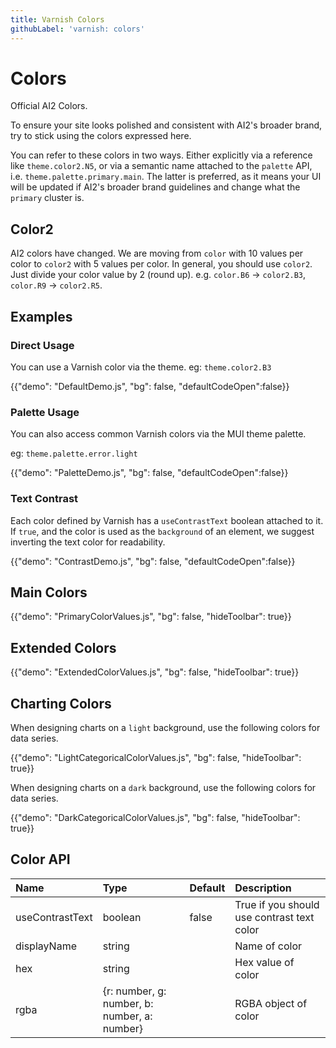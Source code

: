 ```yaml
---
title: Varnish Colors
githubLabel: 'varnish: colors'
---
```


# Colors

<p class="description">Official AI2 Colors.</p>

To ensure your site looks polished and consistent with AI2's broader brand, try to stick using the colors
expressed here.

You can refer to these colors in two ways. Either explicitly via a reference like `theme.color2.N5`, or via
a semantic name attached to the `palette` API, i.e. `theme.palette.primary.main`. The latter is preferred, as
it means your UI will be updated if AI2's broader brand guidelines and change what the `primary` cluster
is.

## Color2

AI2 colors have changed.
We are moving from `color` with 10 values per color to `color2` with 5 values per color.
In general, you should use `color2`. Just divide your color value by 2 (round up).
e.g. `color.B6` -> `color2.B3`, `color.R9` -> `color2.R5`.

## Examples

### Direct Usage

You can use a Varnish color via the theme.
eg: `theme.color2.B3`

{{"demo": "DefaultDemo.js", "bg": false, "defaultCodeOpen":false}}

### Palette Usage

You can also access common Varnish colors via the MUI theme palette.

eg: `theme.palette.error.light`

{{"demo": "PaletteDemo.js", "bg": false, "defaultCodeOpen":false}}

### Text Contrast

Each color defined by Varnish has a `useContrastText` boolean attached to it. If `true`, and the
color is used as the `background` of an element, we suggest inverting the text color for readability.

{{"demo": "ContrastDemo.js", "bg": false, "defaultCodeOpen":false}}

## Main Colors

{{"demo": "PrimaryColorValues.js", "bg": false, "hideToolbar": true}}

## Extended Colors

{{"demo": "ExtendedColorValues.js", "bg": false, "hideToolbar": true}}

## Charting Colors

When designing charts on a `light` background, use the following colors for data series.

{{"demo": "LightCategoricalColorValues.js", "bg": false, "hideToolbar": true}}

When designing charts on a `dark` background, use the following colors for data series.

{{"demo": "DarkCategoricalColorValues.js", "bg": false, "hideToolbar": true}}

## Color API

| Name            | Type                                         | Default | Description                                |
| :-------------- | :------------------------------------------- | :------ | :----------------------------------------- |
| useContrastText | boolean                                      | false   | True if you should use contrast text color |
| displayName     | string                                       |         | Name of color                              |
| hex             | string                                       |         | Hex value of color                         |
| rgba            | {r: number, g: number, b: number, a: number} |         | RGBA object of color                       |
